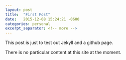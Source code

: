 ```yaml
---
layout: post
title:  "First Post"
date:   2015-12-08 15:24:21 -0600
categories: personal
excerpt_separator: <!-- more -->
---
```


This post is just to test out Jekyll and a github page.

There is no particular content at this site at the moment.

<!-- more -->

